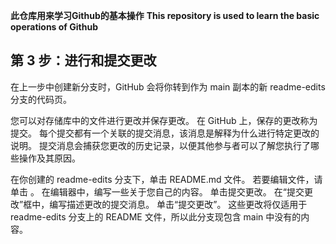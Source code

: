 **此仓库用来学习Github的基本操作**
**This repository is used to learn the basic operations of Github**

## 第 3 步：进行和提交更改
在上一步中创建新分支时，GitHub 会将你转到作为 main 副本的新 readme-edits 分支的代码页。

您可以对存储库中的文件进行更改并保存更改。 在 GitHub 上，保存的更改称为提交。 每个提交都有一个关联的提交消息，该消息是解释为什么进行特定更改的说明。 提交消息会捕获您更改的历史记录，以便其他参与者可以了解您执行了哪些操作及其原因。

在你创建的 readme-edits 分支下，单击 README.md 文件。
若要编辑文件，请单击 。
在编辑器中，编写一些关于您自己的内容。
单击提交更改。
在“提交更改”框中，编写描述更改的提交消息。
单击“提交更改”。
这些更改将仅适用于 readme-edits 分支上的 README 文件，所以此分支现包含 main 中没有的内容。
